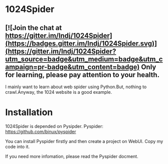 # 1024Spider

[![Join the chat at https://gitter.im/lndj/1024Spider](https://badges.gitter.im/lndj/1024Spider.svg)](https://gitter.im/lndj/1024Spider?utm_source=badge&utm_medium=badge&utm_campaign=pr-badge&utm_content=badge)
Only for learning, please pay attention to your health.
---

I mainly want to learn about web spider using Python.But, nothing to crawl.Anyway, the 1024 website is a good example.



#  Installation

1024Spider is depended on Pysipder.
Pyspider: https://github.com/binux/pyspider

You can install Pyspider firstly and then create a project on WebUI. Copy  my code into it.

If you need more infomation, please read the Pyspider docment.
